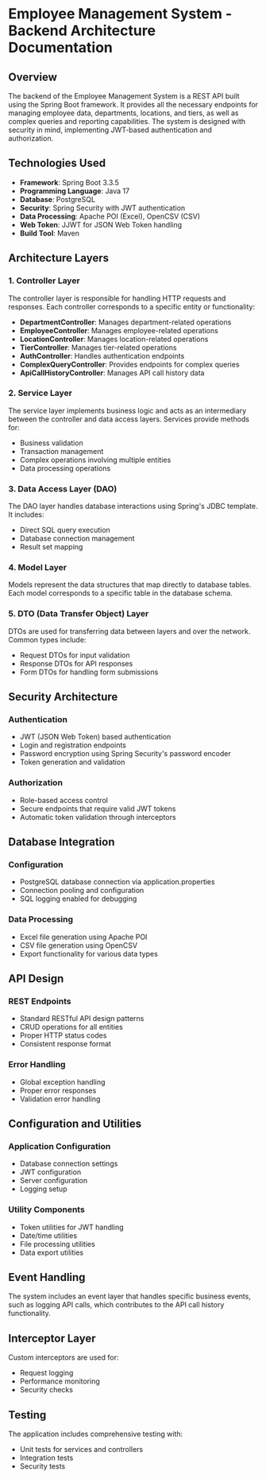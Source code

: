 # Employee Management System - Backend Architecture Documentation

## Overview
The backend of the Employee Management System is a REST API built using the Spring Boot framework. It provides all the necessary endpoints for managing employee data, departments, locations, and tiers, as well as complex queries and reporting capabilities. The system is designed with security in mind, implementing JWT-based authentication and authorization.

## Technologies Used

- **Framework**: Spring Boot 3.3.5
- **Programming Language**: Java 17
- **Database**: PostgreSQL
- **Security**: Spring Security with JWT authentication
- **Data Processing**: Apache POI (Excel), OpenCSV (CSV)
- **Web Token**: JJWT for JSON Web Token handling
- **Build Tool**: Maven

## Architecture Layers

### 1. Controller Layer
The controller layer is responsible for handling HTTP requests and responses. Each controller corresponds to a specific entity or functionality:
- **DepartmentController**: Manages department-related operations
- **EmployeeController**: Manages employee-related operations
- **LocationController**: Manages location-related operations
- **TierController**: Manages tier-related operations
- **AuthController**: Handles authentication endpoints
- **ComplexQueryController**: Provides endpoints for complex queries
- **ApiCallHistoryController**: Manages API call history data

### 2. Service Layer
The service layer implements business logic and acts as an intermediary between the controller and data access layers. Services provide methods for:
- Business validation
- Transaction management
- Complex operations involving multiple entities
- Data processing operations

### 3. Data Access Layer (DAO)
The DAO layer handles database interactions using Spring's JDBC template. It includes:
- Direct SQL query execution
- Database connection management
- Result set mapping

### 4. Model Layer
Models represent the data structures that map directly to database tables. Each model corresponds to a specific table in the database schema.

### 5. DTO (Data Transfer Object) Layer
DTOs are used for transferring data between layers and over the network. Common types include:
- Request DTOs for input validation
- Response DTOs for API responses
- Form DTOs for handling form submissions

## Security Architecture

### Authentication
- JWT (JSON Web Token) based authentication
- Login and registration endpoints
- Password encryption using Spring Security's password encoder
- Token generation and validation

### Authorization
- Role-based access control
- Secure endpoints that require valid JWT tokens
- Automatic token validation through interceptors

## Database Integration

### Configuration
- PostgreSQL database connection via application.properties
- Connection pooling and configuration
- SQL logging enabled for debugging

### Data Processing
- Excel file generation using Apache POI
- CSV file generation using OpenCSV
- Export functionality for various data types

## API Design

### REST Endpoints
- Standard RESTful API design patterns
- CRUD operations for all entities
- Proper HTTP status codes
- Consistent response format

### Error Handling
- Global exception handling
- Proper error responses
- Validation error handling

## Configuration and Utilities

### Application Configuration
- Database connection settings
- JWT configuration
- Server configuration
- Logging setup

### Utility Components
- Token utilities for JWT handling
- Date/time utilities
- File processing utilities
- Data export utilities

## Event Handling
The system includes an event layer that handles specific business events, such as logging API calls, which contributes to the API call history functionality.

## Interceptor Layer
Custom interceptors are used for:
- Request logging
- Performance monitoring
- Security checks

## Testing
The application includes comprehensive testing with:
- Unit tests for services and controllers
- Integration tests
- Security tests
    